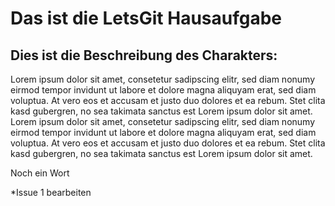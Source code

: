 # Das ist die LetsGit Hausaufgabe
## Dies ist die Beschreibung des Charakters:
Lorem ipsum dolor sit amet, consetetur sadipscing elitr, sed diam nonumy eirmod tempor invidunt ut 
labore et dolore magna aliquyam erat, sed diam voluptua. At vero eos et accusam et justo duo dolores et ea rebum. 
Stet clita kasd gubergren, no sea takimata sanctus est Lorem ipsum dolor sit amet. Lorem ipsum dolor sit amet, 
consetetur sadipscing elitr, sed diam nonumy eirmod tempor invidunt ut labore et dolore magna aliquyam erat, 
sed diam voluptua. At vero eos et accusam et justo duo dolores et ea rebum. Stet clita kasd gubergren, 
no sea takimata sanctus est Lorem ipsum dolor sit amet.

Noch ein Wort


*Issue 1 bearbeiten

